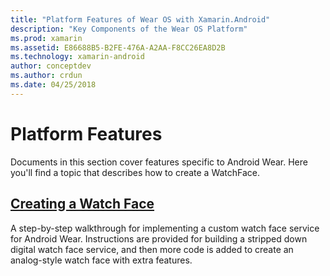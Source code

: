 ```yaml
---
title: "Platform Features of Wear OS with Xamarin.Android"
description: "Key Components of the Wear OS Platform"
ms.prod: xamarin
ms.assetid: E86688B5-B2FE-476A-A2AA-F8CC26EA8D2B
ms.technology: xamarin-android
author: conceptdev
ms.author: crdun
ms.date: 04/25/2018
---
```


# Platform Features

Documents in this section cover features specific to Android Wear. Here
you'll find a topic that describes how to create a WatchFace.
 
## [Creating a Watch Face](~/android/wear/platform/creating-a-watchface.md)

A step-by-step walkthrough for implementing a custom watch face service
for Android Wear. Instructions are provided for building a stripped
down digital watch face service, and then more code is added to create an
analog-style watch face with extra features.
